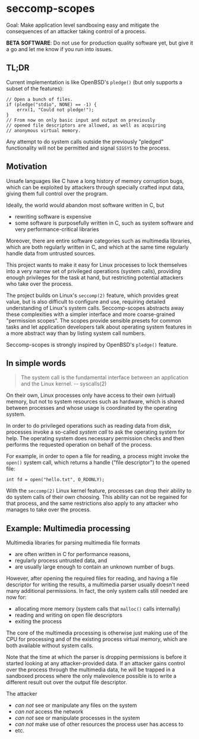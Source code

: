 # seccomp-scopes

Goal: Make application level sandboxing easy
and mitigate the consequences of an attacker taking control of a process.

  **BETA SOFTWARE**: Do not use for production quality software yet,
  but give it a go and let me know if you run into issues.

## TL;DR

Current implementation is like OpenBSD's `pledge()` (but only supports
a subset of the features):

    // Open a bunch of files.
    if (pledge("stdio", NONE) == -1) {
        errx(1, "Could not pledge!");
    }
    // From now on only basic input and output on previously
    // opened file descriptors are allowed, as well as acquiring
    // anonymous virtual memory.

Any attempt to do system calls outside the previously "pledged"
functionality will not be permitted and signal `SIGSYS` to the
process.

## Motivation

Unsafe languages like C have a long history of memory corruption bugs,
which can be exploited by attackers through specially crafted input
data, giving them full control over the program.

Ideally, the world would abandon most software written in C, but

* rewriting software is expensive
* some software is purposefully written in C, such as system software
  and very performance-critical libraries

Moreover, there are entire software categories such as multimedia
libraries, which are both regularly written in C, and which at the
same time regularly handle data from untrusted sources.

This project wants to make it easy for Linux processes to lock
themselves into a very narrow set of privileged operations (system
calls), providing enough privileges for the task at hand, but
restricting potential attackers who take over the process.

The project builds on Linux's `seccomp(2)` feature, which provides
great value, but is also difficult to configure and use, requiring
detailed understanding of Linux's system calls.  Seccomp-scopes
abstracts away these complexities with a simpler interface and more
coarse-grained "permission scopes".  The scopes provide sensible
presets for common tasks and let application developers talk about
operating system features in a more abstract way than by listing
system call numbers.

Seccomp-scopes is strongly inspired by OpenBSD's `pledge()` feature.

## In simple words

> The system call is the fundamental interface between an application
> and the Linux kernel.  -- syscalls(2)

On their own, Linux processes only have access to their own (virtual)
memory, but not to system resources such as hardware, which is shared
between processes and whose usage is coordinated by the operating
system.

In order to do privileged operations such as reading data from disk,
processes invoke a so-called *system call* to ask the operating system
for help.  The operating system does necessary permission checks and
then performs the requested operation on behalf of the process.

For example, in order to open a file for reading, a process might
invoke the `open()` system call, which returns a handle ("file
descriptor") to the opened file:

    int fd = open("hello.txt", O_RDONLY);

With the `seccomp(2)` Linux kernel feature, processes can drop their
ability to do system calls of their own choosing.  This ability can
not be regained for that process, and the same restrictions also apply
to any attacker who manages to take over the process.

## Example: Multimedia processing

Multimedia libraries for parsing multimedia file formats

* are often written in C for performance reasons,
* regularly process untrusted data, and
* are usually large enough to contain an unknown number of bugs.

However, after opening the required files for reading, and having a
file descriptor for writing the results, a multimedia parser usually
doesn't need many additional permissions.  In fact, the only system
calls still needed are now for:

* allocating more memory (system calls that `malloc()` calls internally)
* reading and writing on open file descriptors
* exiting the process

The core of the multimedia processing is otherwise just making use of
the CPU for processing and of the existing process virtual memory,
which are both available without system calls.

Note that the time at which the parser is dropping permissions is
before it started looking at any attacker-provided data.  If an
attacker gains control over the process through the multimedia data,
he will be trapped in a sandboxed process where the only malevolence
possible is to write a different result out over the output file
descriptor.

The attacker
* *can not* see or manipulate any files on the system
* *can not* access the network
* *can not* see or manipulate processes in the system
* *can not* make use of other resources the process user has access to
* etc.
